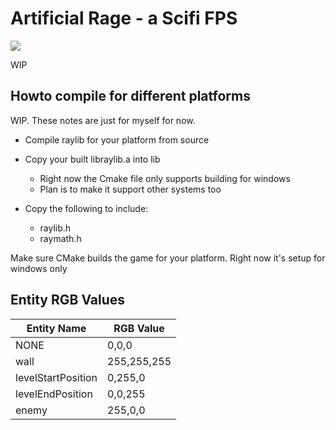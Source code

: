 # Artificial Rage - a Scifi FPS
<p>
    <a href="https://discord.gg/PZkYZRx">
    <img src="https://img.shields.io/discord/475097536160595979?label=Skale%20Games%20Discord"></a>
</p>

WIP

## Howto compile for different platforms

WIP. These notes are just for myself for now.

* Compile raylib for your platform from source

* Copy your built libraylib.a into lib
    * Right now the Cmake file only supports building for windows
    * Plan is to make it support other systems too

* Copy the following to include:
    * raylib.h
    * raymath.h

Make sure CMake builds the game for your platform. Right now it's setup for windows only

## Entity RGB Values

| Entity Name        | RGB Value   |
|--------------------|-------------|
| NONE               | 0,0,0       |
| wall               | 255,255,255 |
| levelStartPosition | 0,255,0     |
| levelEndPosition   | 0,0,255     |
| enemy              | 255,0,0     |